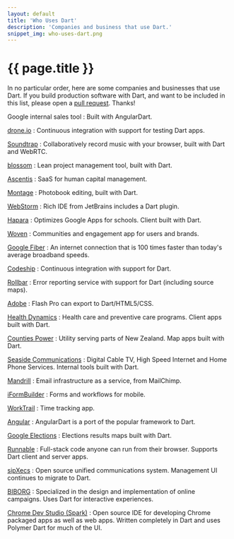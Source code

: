 ```yaml
---
layout: default
title: 'Who Uses Dart'
description: 'Companies and business that use Dart.'
snippet_img: who-uses-dart.png
---
```


# {{ page.title }}

In no particular order, here are some companies and businesses that use Dart.
If you build production software with Dart, and want
to be included in this list, please open a
[pull request](https://github.com/dart-lang/dartlang.org). Thanks!

Google internal sales tool
: Built with AngularDart.

[drone.io](http://drone.io)
: Continuous integration with support for testing Dart apps.

[Soundtrap](https://www.soundtrap.com/)
: Collaboratively record music with your browser, built with Dart and WebRTC.

[blossom](https://www.blossom.io/)
: Lean project management tool, built with Dart.

[Ascentis](http://www.ascentis.com/)
: SaaS for human capital management.

[Montage](http://www.montagebook.com/)
: Photobook editing, built with Dart.

[WebStorm](http://blog.jetbrains.com/webstorm/2013/11/webstorm-7-0-2-is-available/)
: Rich IDE from JetBrains includes a Dart plugin.

[Hapara](http://hapara.com/)
: Optimizes Google Apps for schools. Client built with Dart.

[Woven](http://www.woven.org/)
: Communities and engagement app for users and brands.

[Google Fiber](https://fiber.google.com/about/)
: An internet connection that is 100 times faster than
  today's average broadband speeds.

[Codeship](https://www.codeship.io/)
: Continuous integration with support for Dart.

[Rollbar](https://rollbar.com/)
: Error reporting service with support for Dart (including source maps).

[Adobe](http://blogs.adobe.com/flashpro/2013/05/16/toolkit-for-dart-flash-pro/)
: Flash Pro can export to Dart/HTML5/CSS.

[Health Dynamics](http://www.healthdynamics.com/)
: Health care and preventive care programs. Client apps built with Dart.

[Counties Power](http://www.countiespower.com/)
: Utility serving parts of New Zealand. Map apps built with Dart.

[Seaside Communications](http://www.seaside.ns.ca/)
: Digital Cable TV, High Speed Internet and Home Phone Services. Internal
  tools built with Dart.

[Mandrill](http://mandrill.com/)
: Email infrastructure as a service, from MailChimp.

[iFormBuilder](https://www.iformbuilder.com/)
: Forms and workflows for mobile.

[WorkTrail](https://worktrail.net)
: Time tracking app.

[Angular](https://github.com/angular/angular.dart)
: AngularDart is a port of the popular framework to Dart.

[Google Elections](http://news.dartlang.org/2013/09/googles-german-election-map-powered-by.html)
: Elections results maps built with Dart.

[Runnable](http://runnable.com)
: Full-stack code anyone can run from their browser. Supports Dart client
  and server apps.
  
[sipXecs](http://sipfoundry.org)
: Open source unified communications system. Management UI continues to migrate
  to Dart.

[BIBORG](http://www.biborg.com/)
: Specialized in the design and implementation of online campaigns. Uses
  Dart for interactive experiences.

[Chrome Dev Studio (Spark)](https://github.com/dart-lang/spark)
: Open source IDE for developing Chrome packaged apps as well as web apps.
  Written completely in Dart and uses Polymer Dart for much of the UI.
